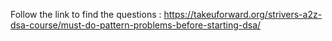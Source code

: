 Follow the link to find the questions :
https://takeuforward.org/strivers-a2z-dsa-course/must-do-pattern-problems-before-starting-dsa/
